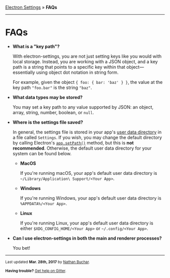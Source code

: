 [Electron Settings] » **FAQs**


***


FAQs
====


* **What is a "key path"?**

    With electron-settings, you are not just setting keys like you would with local storage. Instead, you are working with a JSON object, and a key path is a string that points to a specific key within that object—essentially using object dot notation in string form.

    For example, given the object `{ foo: { bar: 'baz' } }`, the value at the key path `"foo.bar"` is the string `"baz"`.

* **What data types may be stored?**

    You may set a key path to any value supported by JSON: an object, array, string, number, boolean, or `null`.

* **Where is the settings file saved?**

    In general, the settings file is stored in your app's [user data directory](http://electron.atom.io/docs/api/app/#appgetpathname) in a file called `Settings`. If you wish, you may change the default directory by calling Electron's [`app.setPath()`](https://electron.atom.io/docs/api/app/#appsetpathname-path) method, but this is **not recommended**. Otherwise, the default user data directory for your system can be found below.

    * **MacOS**

        If you're running macOS, your app's default user data directory is `~/Library/Application\ Support/<Your App>`.

    * **Windows**

        If you're running Windows, your app's default user data directory is `%APPDATA%/<Your App>`.

    * **Linux**

        If you're running Linux, your app's default user data directory is either `$XDG_CONFIG_HOME/<Your App>` or `~/.config/<Your App>`.

* **Can I use electron-settings in both the main and renderer processes?**

    You bet!

***
<small>Last updated **Mar. 28th, 2017** by [Nathan Buchar].</small>

<small>**Having trouble?** [Get help on Gitter][external_gitter].</small>






[Electron Settings]: ../../../
[Nathan Buchar]: mailto:hello@nathanbuchar.com

[external_gitter]: https://gitter.im/nathanbuchar/electron-settings
